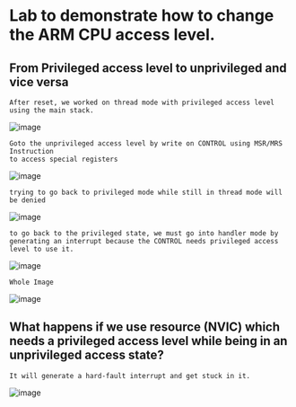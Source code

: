 # Lab to demonstrate how to change the ARM CPU access level.

## From Privileged access level to unprivileged and vice versa

    After reset, we worked on thread mode with privileged access level using the main stack.
![image]()

    Goto the unprivileged access level by write on CONTROL using MSR/MRS Instruction 
    to access special registers
![image]()

    trying to go back to privileged mode while still in thread mode will be denied
![image]()

    to go back to the privileged state, we must go into handler mode by generating an interrupt because the CONTROL needs privileged access level to use it.
![image]() 

    Whole Image
![image]() 


## What happens if we use resource (NVIC) which needs a privileged access level while being in an unprivileged access state?
    It will generate a hard-fault interrupt and get stuck in it.
![image]()  